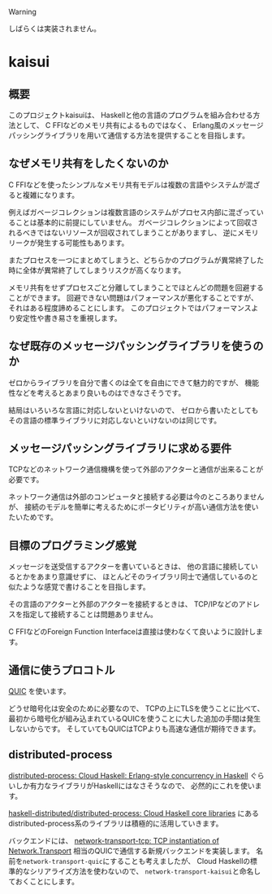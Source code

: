 > [!WARNING]
> しばらくは実装されません。

# kaisui

## 概要

このプロジェクトkaisuiは、
Haskellと他の言語のプログラムを組み合わせる方法として、
C FFIなどのメモリ共有によるものではなく、
Erlang風のメッセージパッシングライブラリを用いて通信する方法を提供することを目指します。

## なぜメモリ共有をしたくないのか

C FFIなどを使ったシンプルなメモリ共有モデルは複数の言語やシステムが混ざると複雑になります。

例えばガベージコレクションは複数言語のシステムがプロセス内部に混ざっていることは基本的に前提にしていません。
ガベージコレクションによって回収されるべきではないリソースが回収されてしまうことがありますし、
逆にメモリリークが発生する可能性もあります。

またプロセスを一つにまとめてしまうと、どちらかのプログラムが異常終了した時に全体が異常終了してしまうリスクが高くなります。

メモリ共有をせずプロセスごと分離してしまうことでほとんどの問題を回避することができます。
回避できない問題はパフォーマンスが悪化することですが、それはある程度諦めることにします。
このプロジェクトではパフォーマンスより安定性や書き易さを重視します。

## なぜ既存のメッセージパッシングライブラリを使うのか

ゼロからライブラリを自分で書くのは全てを自由にできて魅力的ですが、
機能性などを考えるとあまり良いものはできなさそうです。

結局はいろいろな言語に対応しないといけないので、
ゼロから書いたとしてもその言語の標準ライブラリに対応しないといけないのは同じです。

## メッセージパッシングライブラリに求める要件

TCPなどのネットワーク通信機構を使って外部のアクターと通信が出来ることが必要です。

ネットワーク通信は外部のコンピュータと接続する必要は今のところありませんが、
接続のモデルを簡単に考えるためにポータビリティが高い通信方法を使いたいためです。

## 目標のプログラミング感覚

メッセージを送受信するアクターを書いているときは、
他の言語に接続しているとかをあまり意識せずに、
ほとんどそのライブラリ同士で通信しているのと似たような感覚で書けることを目指します。

その言語のアクターと外部のアクターを接続するときは、
TCP/IPなどのアドレスを指定して接続することは問題ありません。

C FFIなどのForeign Function Interfaceは直接は使わなくて良いように設計します。

## 通信に使うプロコトル

[QUIC](https://www.rfc-editor.org/rfc/rfc9000)
を使います。

どうせ暗号化は安全のために必要なので、
TCPの上にTLSを使うことに比べて、
最初から暗号化が組み込まれているQUICを使うことに大した追加の手間は発生しないからです。
そしていてもQUICはTCPよりも高速な通信が期待できます。

## distributed-process

[distributed-process: Cloud Haskell: Erlang-style concurrency in Haskell](https://hackage.haskell.org/package/distributed-process)
ぐらいしか有力なライブラリがHaskellにはなさそうなので、
必然的にこれを使います。

[haskell-distributed/distributed-process: Cloud Haskell core libraries](https://github.com/haskell-distributed/distributed-process)
にあるdistributed-process系のライブラリは積極的に活用していきます。

バックエンドには、
[network-transport-tcp: TCP instantiation of Network.Transport](https://hackage.haskell.org/package/network-transport-tcp)
相当のQUICで通信する新規バックエンドを実装します。
名前を`network-transport-quic`にすることも考えましたが、
Cloud Haskellの標準的なシリアライズ方法を使わないので、
`network-transport-kaisui`と命名しておくことにします。
